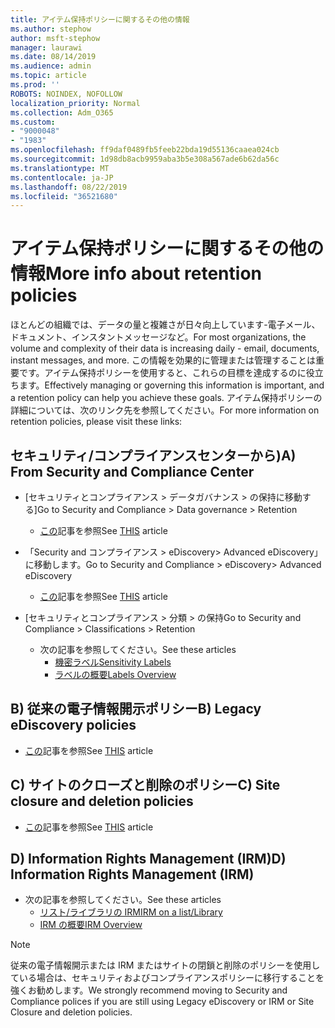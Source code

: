 ```yaml
---
title: アイテム保持ポリシーに関するその他の情報
ms.author: stephow
author: msft-stephow
manager: laurawi
ms.date: 08/14/2019
ms.audience: admin
ms.topic: article
ms.prod: ''
ROBOTS: NOINDEX, NOFOLLOW
localization_priority: Normal
ms.collection: Adm_O365
ms.custom:
- "9000048"
- "1983"
ms.openlocfilehash: ff9daf0489fb5feeb22bda19d55136caaea024cb
ms.sourcegitcommit: 1d98db8acb9959aba3b5e308a567ade6b62da56c
ms.translationtype: MT
ms.contentlocale: ja-JP
ms.lasthandoff: 08/22/2019
ms.locfileid: "36521680"
---
```

# <a name="more-info-about-retention-policies"></a><span data-ttu-id="340a8-102">アイテム保持ポリシーに関するその他の情報</span><span class="sxs-lookup"><span data-stu-id="340a8-102">More info about retention policies</span></span>

<span data-ttu-id="340a8-103">ほとんどの組織では、データの量と複雑さが日々向上しています-電子メール、ドキュメント、インスタントメッセージなど。</span><span class="sxs-lookup"><span data-stu-id="340a8-103">For most organizations, the volume and complexity of their data is increasing daily - email, documents, instant messages, and more.</span></span> <span data-ttu-id="340a8-104">この情報を効果的に管理または管理することは重要です。アイテム保持ポリシーを使用すると、これらの目標を達成するのに役立ちます。</span><span class="sxs-lookup"><span data-stu-id="340a8-104">Effectively managing or governing this information is important, and a retention policy can help you achieve these goals.</span></span> <span data-ttu-id="340a8-105">アイテム保持ポリシーの詳細については、次のリンク先を参照してください。</span><span class="sxs-lookup"><span data-stu-id="340a8-105">For more information on retention policies, please visit these links:</span></span>

## <a name="a-from-security-and-compliance-center"></a><span data-ttu-id="340a8-106">セキュリティ/コンプライアンスセンターから)</span><span class="sxs-lookup"><span data-stu-id="340a8-106">A) From Security and Compliance Center</span></span>

- <span data-ttu-id="340a8-107">[セキュリティとコンプライアンス > データガバナンス > の保持に移動する]</span><span class="sxs-lookup"><span data-stu-id="340a8-107">Go to Security and Compliance > Data governance > Retention</span></span>
  - <span data-ttu-id="340a8-108">[この](https://docs.microsoft.com/office365/securitycompliance/retention-policies)記事を参照</span><span class="sxs-lookup"><span data-stu-id="340a8-108">See [THIS](https://docs.microsoft.com/office365/securitycompliance/retention-policies) article</span></span>

- <span data-ttu-id="340a8-109">「Security and コンプライアンス > eDiscovery> Advanced eDiscovery」に移動します。</span><span class="sxs-lookup"><span data-stu-id="340a8-109">Go to Security and Compliance > eDiscovery> Advanced eDiscovery</span></span> 
  - <span data-ttu-id="340a8-110">[この](https://docs.microsoft.com/office365/securitycompliance/ediscovery-cases)記事を参照</span><span class="sxs-lookup"><span data-stu-id="340a8-110">See [THIS](https://docs.microsoft.com/office365/securitycompliance/ediscovery-cases) article</span></span>

- <span data-ttu-id="340a8-111">[セキュリティとコンプライアンス > 分類 > の保持</span><span class="sxs-lookup"><span data-stu-id="340a8-111">Go to Security and Compliance > Classifications > Retention</span></span>
  - <span data-ttu-id="340a8-112">次の記事を参照してください。</span><span class="sxs-lookup"><span data-stu-id="340a8-112">See these articles</span></span>
    - [<span data-ttu-id="340a8-113">機密ラベル</span><span class="sxs-lookup"><span data-stu-id="340a8-113">Sensitivity Labels</span></span>](https://docs.microsoft.com/office365/securitycompliance/sensitivity-labels)
    - [<span data-ttu-id="340a8-114">ラベルの概要</span><span class="sxs-lookup"><span data-stu-id="340a8-114">Labels Overview</span></span>](https://docs.microsoft.com/office365/securitycompliance/labels)

## <a name="b-legacy-ediscovery-policies"></a><span data-ttu-id="340a8-115">B) 従来の電子情報開示ポリシー</span><span class="sxs-lookup"><span data-stu-id="340a8-115">B) Legacy eDiscovery policies</span></span>

- <span data-ttu-id="340a8-116">[この](https://support.office.com/article/Set-up-an-eDiscovery-Center-in-SharePoint-Online-A18F8975-AA7F-43B4-A7D6-001D14744D8E)記事を参照</span><span class="sxs-lookup"><span data-stu-id="340a8-116">See [THIS](https://support.office.com/article/Set-up-an-eDiscovery-Center-in-SharePoint-Online-A18F8975-AA7F-43B4-A7D6-001D14744D8E) article</span></span>

## <a name="c-site-closure-and-deletion-policies"></a><span data-ttu-id="340a8-117">C) サイトのクローズと削除のポリシー</span><span class="sxs-lookup"><span data-stu-id="340a8-117">C) Site closure and deletion policies</span></span>

- <span data-ttu-id="340a8-118">[この](https://support.office.com/article/Use-policies-for-site-closure-and-deletion-A8280D82-27FD-48C5-9ADF-8A5431208BA5)記事を参照</span><span class="sxs-lookup"><span data-stu-id="340a8-118">See [THIS](https://support.office.com/article/Use-policies-for-site-closure-and-deletion-A8280D82-27FD-48C5-9ADF-8A5431208BA5) article</span></span>  

## <a name="d-information-rights-management-irm"></a><span data-ttu-id="340a8-119">D) Information Rights Management (IRM)</span><span class="sxs-lookup"><span data-stu-id="340a8-119">D) Information Rights Management (IRM)</span></span>

- <span data-ttu-id="340a8-120">次の記事を参照してください。</span><span class="sxs-lookup"><span data-stu-id="340a8-120">See these articles</span></span>
  - [<span data-ttu-id="340a8-121">リスト/ライブラリの IRM</span><span class="sxs-lookup"><span data-stu-id="340a8-121">IRM on a list/Library</span></span>](https://support.office.com/article/apply-information-rights-management-to-a-list-or-library-3bdb5c4e-94fc-4741-b02f-4e7cc3c54aa1)
  - [<span data-ttu-id="340a8-122">IRM の概要</span><span class="sxs-lookup"><span data-stu-id="340a8-122">IRM Overview</span></span>](https://support.office.com/article/create-and-apply-information-management-policies-eb501fe9-2ef6-4150-945a-65a6451ee9e9)

> [!Note]
> <span data-ttu-id="340a8-123">従来の電子情報開示または IRM またはサイトの閉鎖と削除のポリシーを使用している場合は、セキュリティおよびコンプライアンスポリシーに移行することを強くお勧めします。</span><span class="sxs-lookup"><span data-stu-id="340a8-123">We strongly recommend moving to Security and Compliance polices if you are still using Legacy eDiscovery or IRM or Site Closure and deletion policies.</span></span>
